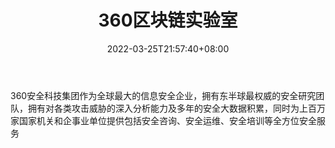 ﻿---
weight: 
title: "360区块链实验室"
description: "360安全科技集团作为全球最大的信息安全企业，拥有东半球最权威的安全研究团队，拥有对各类攻击威胁的深入分析能力及多年的安全大数据积累，同时为上百万家国家机关和企事业单位提..."
date: 2022-03-25T21:57:40+08:00
lastmod: 2022-03-25T16:45:40+08:00
draft: false
authors: ["Metabd"]
featuredImage: "360qukuailianshiyanshi.jpg"
link: ""
tags: ["安全机构","360区块链实验室"]
categories: ["navigation"]
navigation: ["安全机构"]
lightgallery: true
toc: true
pinned: false
recommend: false
recommend1: false
---
360安全科技集团作为全球最大的信息安全企业，拥有东半球最权威的安全研究团队，拥有对各类攻击威胁的深入分析能力及多年的安全大数据积累，同时为上百万家国家机关和企事业单位提供包括安全咨询、安全运维、安全培训等全方位安全服务
